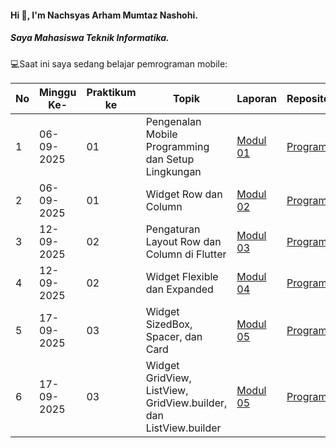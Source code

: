 #### Hi 👋, I'm Nachsyas Arham Mumtaz Nashohi. 
##### Saya Mahasiswa Teknik Informatika.

💻Saat ini saya sedang belajar pemrograman mobile:

| No  | Minggu Ke-  | Praktikum ke  | Topik  | Laporan | Repository |
| ------------ | ------------ | ------------ | ------------ | ------------ | ------------ | 
|  1 | 06-09-2025  | 01  | Pengenalan Mobile Programming dan Setup Lingkungan  | [Modul 01](https://docs.google.com/document/d/1Kn4KNhzivys6uMHXTGxf5xX7DLHnPihJh6Rk7rgBBx8/edit?tab=t.0) | [Program](https://github.com/Nachsyas/Modul-1-Prak.-Mobile-Programming)|
|  2 | 06-09-2025  | 01  | Widget Row dan Column  | [Modul 02](https://docs.google.com/document/d/1pQGA1cKk1tcE59S8_bHiKBKkPRiCMBUxpjsks9mFiiQ/edit?usp=sharing) | [Program](https://github.com/Nachsyas/Modul-2-3-Prak.-Mobile-Programming)
|  3 | 12-09-2025  | 02  | Pengaturan Layout Row dan Column di Flutter  | [Modul 03](https://docs.google.com/document/d/1F3Lhb9ZmY5gYcXkvdi1KO7sWWRs0NzfsD_o3hFecIIo/edit?usp=sharing) | [Program](https://github.com/Nachsyas/Modul-2-3-Prak.-Mobile-Programming)|
|  4 | 12-09-2025  | 02  | Widget Flexible dan Expanded  | [Modul 04](https://docs.google.com/document/d/1G1gcRE0Hl4nnQDvqdr4sgr-QgllTVVS6omQLjaqQ97w/edit?usp=sharing) | [Program](https://github.com/Nachsyas/Modul-4-Praktikum-Pemrograman-Mobile)|
|  5 | 17-09-2025  | 03  | Widget SizedBox, Spacer, dan Card  | [Modul 05]() | [Program]()|
|  6 | 17-09-2025  | 03  | Widget GridView, ListView, GridView.builder, dan ListView.builder  | [Modul 05]() | [Program]()|
